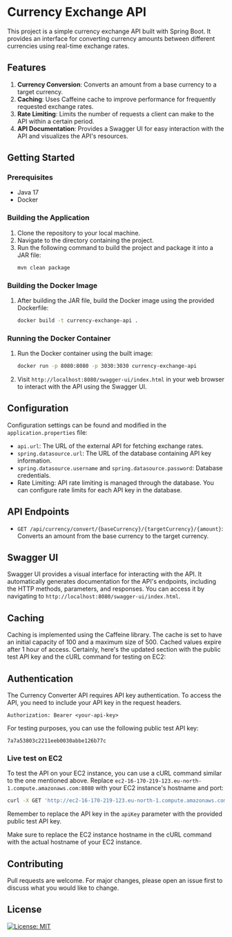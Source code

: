 # Currency Exchange API

This project is a simple currency exchange API built with Spring Boot. It provides an interface for converting currency amounts between different currencies using real-time exchange rates.

## Features

1. **Currency Conversion**: Converts an amount from a base currency to a target currency.
2. **Caching**: Uses Caffeine cache to improve performance for frequently requested exchange rates.
3. **Rate Limiting**: Limits the number of requests a client can make to the API within a certain period.
4. **API Documentation**: Provides a Swagger UI for easy interaction with the API and visualizes the API's resources.

## Getting Started

### Prerequisites

- Java 17
- Docker

### Building the Application

1. Clone the repository to your local machine.
2. Navigate to the directory containing the project.
3. Run the following command to build the project and package it into a JAR file:
   ```sh
   mvn clean package
   ```

### Building the Docker Image

1. After building the JAR file, build the Docker image using the provided Dockerfile:
   ```sh
   docker build -t currency-exchange-api .
   ```

### Running the Docker Container

1. Run the Docker container using the built image:
   ```sh
   docker run -p 8080:8080 -p 3030:3030 currency-exchange-api
   ```

2. Visit `http://localhost:8080/swagger-ui/index.html` in your web browser to interact with the API using the Swagger UI.

## Configuration

Configuration settings can be found and modified in the `application.properties` file:

- `api.url`: The URL of the external API for fetching exchange rates.
- `spring.datasource.url`: The URL of the database containing API key information.
- `spring.datasource.username` and `spring.datasource.password`: Database credentials.
- Rate Limiting: API rate limiting is managed through the database. You can configure rate limits for each API key in the database.

## API Endpoints

- `GET /api/currency/convert/{baseCurrency}/{targetCurrency}/{amount}`: Converts an amount from the base currency to the target currency.

## Swagger UI

Swagger UI provides a visual interface for interacting with the API. It automatically generates documentation for the API's endpoints, including the HTTP methods, parameters, and responses. You can access it by navigating to `http://localhost:8080/swagger-ui/index.html`.

## Caching

Caching is implemented using the Caffeine library. The cache is set to have an initial capacity of 100 and a maximum size of 500. Cached values expire after 1 hour of access.
Certainly, here's the updated section with the public test API key and the cURL command for testing on EC2:

## Authentication

The Currency Converter API requires API key authentication. To access the API, you need to include your API key in the request headers.

```
Authorization: Bearer <your-api-key>
```

For testing purposes, you can use the following public test API key:

```
7a7a53803c2211eeb0030abbe126b77c
```
### Live test on EC2

To test the API on your EC2 instance, you can use a cURL command similar to the one mentioned above. Replace `ec2-16-170-219-123.eu-north-1.compute.amazonaws.com:8080` with your EC2 instance's hostname and port:

```bash
curl -X GET 'http://ec2-16-170-219-123.eu-north-1.compute.amazonaws.com:8080/api/currency/convert/USD/EUR/100?apiKey=7a7a53803c2211eeb0030abbe126b77c'
```

Remember to replace the API key in the `apiKey` parameter with the provided public test API key.

Make sure to replace the EC2 instance hostname in the cURL command with the actual hostname of your EC2 instance.
## Contributing

Pull requests are welcome. For major changes, please open an issue first to discuss what you would like to change.

## License

[![License: MIT](https://img.shields.io/badge/License-MIT-yellow.svg)](https://opensource.org/licenses/MIT)
